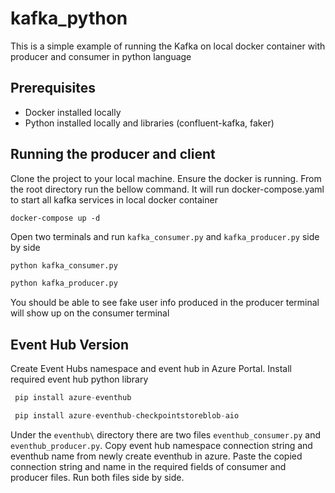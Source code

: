 # kafka_python

This is a simple example of running the Kafka on local docker container with producer and consumer in python language

## Prerequisites

- Docker installed locally
- Python installed locally and libraries (confluent-kafka, faker)

## Running the producer and client

Clone the project to your local machine. Ensure the docker is running. From the root directory run the bellow command. It will run docker-compose.yaml to start all kafka services in local docker container

```docker
docker-compose up -d 
```

Open two terminals and run `kafka_consumer.py` and `kafka_producer.py` side by side

```python
python kafka_consumer.py
```

```python
python kafka_producer.py
```

You should be able to see fake user info produced in the producer terminal will show up on the consumer terminal

## Event Hub Version

Create Event Hubs namespace and event hub in Azure Portal. Install required event hub python library

```python
 pip install azure-eventhub
```

```python
 pip install azure-eventhub-checkpointstoreblob-aio
```

Under the `eventhub\` directory there are two files `eventhub_consumer.py` and `eventhub_producer.py`. Copy event hub namespace connection string and eventhub name from newly create eventhub in azure. Paste the copied connection string and name in the required fields of consumer and producer files. Run both files side by side.
